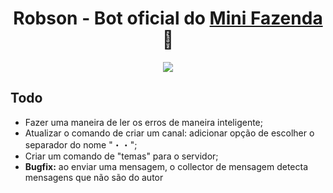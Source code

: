 <h1 align="center">
Robson -  Bot oficial do <a href="https://discord.gg/minifazenda" target="_blank">Mini Fazenda</a> 🐂
</h1>

<p align="center" style="border-radius: 50%;">
  <img src="https://i.imgur.com/1UgYUYp.png" />
</p>

## Todo

* Fazer uma maneira de ler os erros de maneira inteligente;
* Atualizar o comando de criar um canal: adicionar opção de escolher o separador do nome "・・";
* Criar um comando de "temas" para o servidor;
* **Bugfix:** ao enviar uma mensagem, o collector de mensagem detecta mensagens que não são do autor
